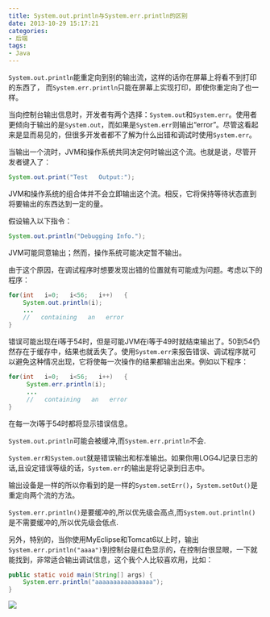 ```yaml
---
title: System.out.println与System.err.println的区别
date: 2013-10-29 15:17:21
categories:
- 后端
tags:
- Java
---
```


`System.out.println`能重定向到别的输出流，这样的话你在屏幕上将看不到打印的东西了， 而`System.err.println`只能在屏幕上实现打印，即使你重定向了也一样。
<!-- more -->
当向控制台输出信息时，开发者有两个选择：`System.out`和`System.err`。使用者更倾向于输出的是`System.out`，而如果是`System.err`则输出“error”。尽管这看起来是显而易见的，但很多开发者都不了解为什么出错和调试时使用`System.err`。

当输出一个流时，JVM和操作系统共同决定何时输出这个流。也就是说，尽管开发者键入了：
```java
System.out.print("Test   Output:");
```

JVM和操作系统的组合体并不会立即输出这个流。相反，它将保持等待状态直到将要输出的东西达到一定的量。   

假设输入以下指令：
```java
System.out.println("Debugging Info."); 
```

JVM可能同意输出；然而，操作系统可能决定暂不输出。   

由于这个原因，在调试程序时想要发现出错的位置就有可能成为问题。考虑以下的程序：
```java
for(int   i=0;   i<56;   i++)   {   
    System.out.println(i);   
    ...   
    //   containing   an   error   
}
```

错误可能出现在i等于54时，但是可能JVM在i等于49时就结束输出了。50到54仍然存在于缓存中，结果也就丢失了。使用`System.err`来报告错误、调试程序就可以避免这种情况出现，它将使每一次操作的结果都输出出来。例如以下程序：
```java
for(int   i=0;   i<56;   i++)   {   
     System.err.println(i);   
     ...   
     //   containing   an   error   
} 
```

在每一次i等于54时都将显示错误信息。

`System.out.println`可能会被缓冲,而`System.err.println`不会.

`System.err和System.out`就是错误输出和标准输出。如果你用LOG4J记录日志的话,且设定错误等级的话，`System.err`的输出是将记录到日志中。

输出设备是一样的所以你看到的是一样的`System.setErr()`，`System.setOut()`是重定向两个流的方法。

`System.err.println()`是要缓冲的,所以优先级会高点,而`System.out.println()`是不需要缓冲的,所以优先级会低点.

另外，特别的，当你使用MyEclipse和Tomcat6以上时，输出`System.err.println("aaaa")`到控制台是红色显示的，在控制台很显眼，一下就能找到，非常适合输出调试信息，这个我个人比较喜欢用，比如：
```java
public static void main(String[] args) {
    System.err.println("aaaaaaaaaaaaaaaa");
}
```
![](//ww3.sinaimg.cn/large/006tNc79ly1g5d8fnskgwj30au03ljr6.jpg)
